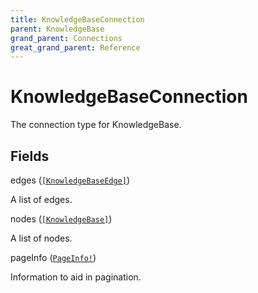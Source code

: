 ```yaml
---
title: KnowledgeBaseConnection
parent: KnowledgeBase
grand_parent: Connections
great_grand_parent: Reference
---
```


# KnowledgeBaseConnection

The connection type for KnowledgeBase.

## Fields

<div class="field-entry ">
  <span id="edges" class="field-name anchored">edges (<code><a href="/docs/reference/connection_type/knowledge_base/knowledge_base_edge">[KnowledgeBaseEdge]</a></code>)</span>

  <div class="description-wrapper">
   <p>A list of edges.</p>

  </div>
</div>

<div class="field-entry ">
  <span id="nodes" class="field-name anchored">nodes (<code><a href="/docs/reference/object/knowledge_base">[KnowledgeBase]</a></code>)</span>

  <div class="description-wrapper">
   <p>A list of nodes.</p>

  </div>
</div>

<div class="field-entry ">
  <span id="page_info" class="field-name anchored">pageInfo (<code><a href="/docs/reference/object/page_info">PageInfo!</a></code>)</span>

  <div class="description-wrapper">
   <p>Information to aid in pagination.</p>

  </div>
</div>

